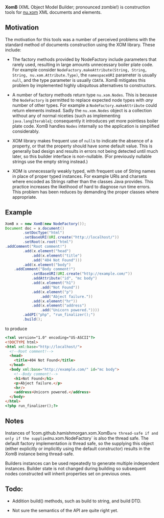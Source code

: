 
**XomB** (XML Object Model Builder; pronounced zombie!) is construction tools for [nu.xom](http://www.xom.nu/) XML 
documents and elements. 

## Motivation 

The motivation for this tools was a number of perceived problems with the standard method 
of documents construction using the XOM library. These include:

 * The factory methods provided by NodeFactory include parameters that rarely used, resulting in large amounts 
   unnecessary boiler plate code. For example consider 
   `NodeFactory.makeAttribute(String, String, String, nu.xom.Attribute.Type)`, the `namespaceURI` parameter is usually 
   `null`, and the type parameter is usually `CDATA`. XomB mitigates this problem by 
   implemented highly ubiquitous alternatives to constructors.

 * A number of factory methods return type `nu.xom.Nodes`. This is because the `NodeFactory` is permitted to replace 
   expected node types with *any* number of other types. For example a `NodeFactory.makeAttribute` could return 
   elements instead. Sadly the `nu.xom.Nodes` object is a collection without any of normal niceties (such as 
   implementing `java.langIterable`); consequently it introduces yet more pointless boiler plate code. XomB handles 
   `Nodes` internally so the application is simplified considerably.
 
 * XOM library makes frequent use of `null`s to indicate the absence of a property, or that the property should have 
   some default value. This is generally bad design and results in errors not being detected until much later, so 
   this builder interface is non-nullable. (For previously nullable strings use the empty string instead.)
 
 * XOM is unnecessarily weakly typed, with frequent use of String names in place of proper typed instances. For example 
   URIs and charsets where encoded as Strings rather than the classes Java provides. This practice increases the 
   likelihood of hard to diagnose run time errors. This problem has been reduces by demanding the proper classes 
   where appropriate.


## Example

```java
XomB x = new XomB(new NodeFactory());
Document doc = x.document()
        .setDocType("html")
        .setBaseURI(URI.create("http://localhost/"))
        .setRoot(x.root("html")
.addComment("Root comment!")
        .add(x.element("head")
            .add(x.element("title")
            .add("404 Not Found")))
        .add(x.element("body")
    .addComment("Body comment!")
            .setBaseURI(URI.create("http://example.com/"))
            .addAttribute("id", "mc body")
            .add(x.element("h1")
                .add("Not Found"))
            .add(x.element("p")
                .add("Abject failure."))
            .add(x.element("hr"))
            .add(x.element("address")
                .add("Unicorn powered."))))
        .addPI("php", "run_finalizer();")
        .build();
```

to produce

```html
<?xml version="1.0" encoding="US-ASCII"?>
<!DOCTYPE html>
<html xml:base="http://localhost/">
  <!--Root comment!-->
  <head>
    <title>404 Not Found</title>
  </head>
  <body xml:base="http://example.com/" id="mc body">
    <!--Body comment!-->
    <h1>Not Found</h1>
    <p>Abject failure.</p>
    <hr/>
    <address>Unicorn powered.</address>
  </body>
</html>
<?php run_finalizer();?>
```

## Notes

Instances of 1com.github.hamishmorgan.xom.XomB` are thread-safe if and only if the supplied `nu.xom.NodeFactory` is 
also the thread safe. The default factory implementation *is* thread safe, so the supplying this object (either 
explicitly or implicitly using the default constructor) results in the XomB instance being thread-safe.

Builders instances can be used repeatedly to generate multiple independent instances. Builder state is not changed 
during building so subsequent nodes constructed will inherit properties set on previous ones.

## Todo:

 * Addition build() methods, such as build to string, and build DTD.
 
 * Not sure the semantics of the API are quite right yet.
